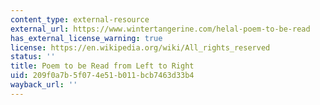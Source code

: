 ```yaml
---
content_type: external-resource
external_url: https://www.wintertangerine.com/helal-poem-to-be-read
has_external_license_warning: true
license: https://en.wikipedia.org/wiki/All_rights_reserved
status: ''
title: Poem to be Read from Left to Right
uid: 209f0a7b-5f07-4e51-b011-bcb7463d33b4
wayback_url: ''
---
```

